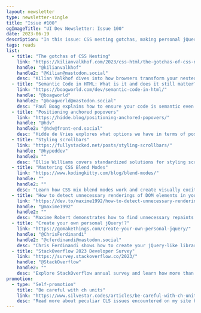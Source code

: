 ```yaml
---
layout: newsletter
type: newsletter-single
title: "Issue #100"
ogImageTitle: "UI Dev Newsletter: Issue 100"
date: 2023-06-19
description: "In this issue: CSS nesting gotchas, making personal jQuery, StackOverflow survey results, and more."
tags: reads
list:
  - title: "The gotchas of CSS Nesting"
    link: "https://kilianvalkhof.com/2023/css-html/the-gotchas-of-css-nesting/"
    handle: "@kilianvalkhof"
    handle2: "@Kilian@mastodon.social"
    desc: "Kilian Valkhof dives into how browsers transform your nested CSS into individual rules."
  - title: "Semantic Code in HTML: What is it and does it still matter?"
    link: "https://boagworld.com/dev/semantic-code-in-html/"
    handle: "@boagworld"
    handle2: "@boagworld@mastodon.social"
    desc: "Paul Boag explains how to ensure your code is semantic even if you are using a framework or website builder app."
  - title: "Positioning anchored popovers"
    link: "https://hidde.blog/positioning-anchored-popovers/"
    handle: "@hdv"
    handle2: "@hdv@front-end.social"
    desc: "Hidde de Vries explores what options we have in terms of positioning popovers relative to their invoker."
  - title: "Styling scrollbars"
    link: "https://fullystacked.net/posts/styling-scrollbars/"
    handle: "@hypeddev"
    handle2: ""
    desc: "Ollie Williams covers standardized solutions for styling scrollbars."
  - title: "Mastering CSS Blend Modes"
    link: "https://www.kodingkitty.com/blog/blend-modes/"
    handle: ""
    handle2: ""
    desc: "Learn how CSS mix blend modes work and create visually exciting designs."
  - title: "How to detect unnecessary renderings of DOM elements in your web app to improve performance"
    link: "https://dev.to/maxime1992/how-to-detect-unnecessary-renderings-of-dom-elements-in-your-web-app-to-improve-performances-13jd"
    handle: "@maxime1992"
    handle2: ""
    desc: "Maxime Robert demonstrates how to find unnecessary repaints using Paint flashing in Chrome DevTools."
  - title: "Create your own personal jQuery!?"
    link: "https://gomakethings.com/create-your-own-personal-jquery/"
    handle: "@ChrisFerdinandi"
    handle2: "@cferdinandi@mastodon.social"
    desc: "Chris Ferdinandi shows how to create your jQuery-like library using the JavaScript class pattern and some modern methods."
  - title: "StackOverflow 2023 Developer Survey"
    link: "https://survey.stackoverflow.co/2023/"
    handle: "@StackOverflow"
    handle2: ""
    desc: "Explore StackOverflow annual survey and learn how more than 90,000 developers learn and level up, which tools they're using, and which ones they want."
promotion:
  - type: "Self-promotion"
    title: "Be careful with ch units"
    link: "https://www.silvestar.codes/articles/be-careful-with-ch-units/"
    desc: "Read more about peculiar CLS issues encountered on my site because I used system fonts, CSS ch unit, and Grammarly extension."
---
```

